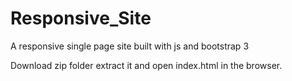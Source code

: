 # Responsive_Site
A responsive single page site built with js and bootstrap 3

Download zip folder extract it and open index.html in the browser.
